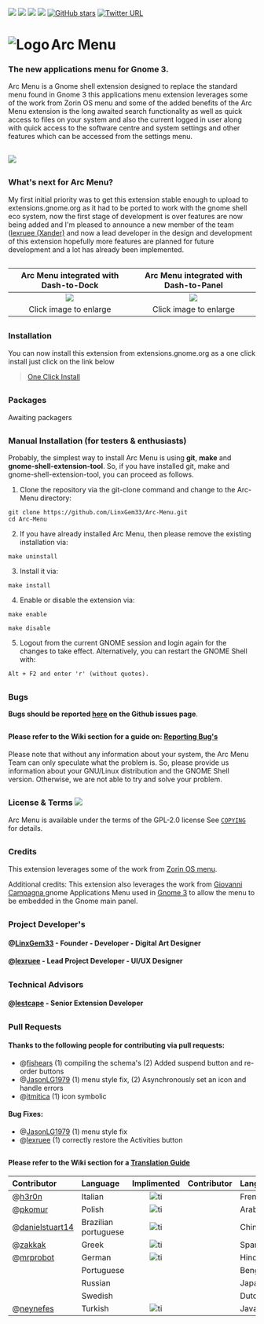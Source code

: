![](https://img.shields.io/badge/release-v13-brightgreen.svg) ![](https://img.shields.io/badge/Language-JavaScript-yellow.svg) ![](https://img.shields.io/badge/Language-make-lightgrey.svg) ![](https://img.shields.io/badge/Licence-GPL--2.0-blue.svg) 
[![GitHub stars](https://img.shields.io/github/stars/badges/shields.svg?style=social&label=Star)](https://github.com/LinxGem33/Arc-Menu/stargazers) [![Twitter URL](https://img.shields.io/twitter/url/http/shields.io.svg?style=social)]()
##
<img src="https://github.com/LinxGem33/Arc-Menu/blob/master/screenshots/avatar.resized.png?raw=true" alt="Logo" align="left" /> Arc Menu
======

### The new applications menu for Gnome 3.

Arc Menu is a Gnome shell extension designed to replace the standard menu found in Gnome 3 this applications menu extension leverages some of the work from Zorin OS menu and some of the added benefits of the Arc Menu extension is the long awaited search functionality as well as quick access to files on your system and also the current logged in user along with quick access to the software centre and system settings and other features which can be accessed from the settings menu.
##
![](https://github.com/LinxGem33/Arc-Menu/blob/master/screenshots/browser.png?raw=true)
##

### What's next for Arc Menu?

My first initial priority was to get this extension stable enough to upload to extensions.gnome.org as it had to be ported to work with the gnome shell eco system, now the first stage of development is over features are now being added and I'm pleased to announce a new member of the team ([lexruee (Xander)](https://github.com/lexruee) and now a lead developer in the design and development of this extension hopefully more features are planned for future development and a lot has already been implemented.

##
|Arc Menu integrated with Dash-to-Dock|Arc Menu integrated with Dash-to-Panel|
|:-----:|:-----:|
|![](https://github.com/LinxGem33/Arc-Menu/blob/master/screenshots/apm3.png?raw=true)|![](https://github.com/LinxGem33/Arc-Menu/blob/master/screenshots/apm5.png?raw=true)|
|Click image to enlarge|Click image to enlarge|

##

### Installation

You can now install this extension from extensions.gnome.org as a one click install just click on the link below
> [One Click Install](https://extensions.gnome.org/extension/1228/arc-menu/)

##

### Packages
Awaiting packagers

##
### Manual Installation (for testers & enthusiasts)
Probably, the simplest way to install Arc Menu is using **git**, **make** and **gnome-shell-extension-tool**.
So, if you have installed git, make and gnome-shell-extension-tool, you can proceed as follows.

1) Clone the repository via the git-clone command and change to the Arc-Menu directory:
```
git clone https://github.com/LinxGem33/Arc-Menu.git
cd Arc-Menu
```

2) If you have already installed Arc Menu, then please remove the existing installation via:
```
make uninstall
```


3) Install it via:
```
make install
```

4) Enable or disable the extension via:
```
make enable
```

```
make disable
```

5) Logout from the current GNOME session and login again for the changes to take effect. Alternatively, you can restart the GNOME Shell with:
```
Alt + F2 and enter 'r' (without quotes).
```

##
### Bugs
**Bugs should be reported [here](https://github.com/LinxGem33/Arc-Menu/issues) on the Github issues page**.
##
#### Please refer to the Wiki section for a guide on: [Reporting Bug's](https://github.com/LinxGem33/Arc-Menu/wiki/Reporting-Bug's)

Please note that without any information about your system, the Arc Menu Team can only speculate what the problem is.
So, please provide us information about your GNU/Linux distribution and the GNOME Shell version. Otherwise, we are not able to try and solve your problem.


##
### License & Terms ![](https://github.com/LinxGem33/IP-Finder/blob/master/screens/Copyleft-16.png?raw=true)

Arc Menu is available under the terms of the GPL-2.0 license See [`COPYING`](https://github.com/LinxGem33/Arc-Menu/blob/master/COPYING) for details.
##

### Credits

This extension leverages some of the work from [Zorin OS menu](https://zorinos.com/).

Additional credits: This extension also leverages the work from [Giovanni Campagna ](https://git.gnome.org//browse/gnome-shell-extensions) gnome Applications Menu used in [Gnome 3](https://www.gnome.org/) to allow the menu to be embedded in the Gnome main panel.
##

### Project Developer's

#### @[LinxGem33](https://github.com/LinxGem33) - **Founder** - **Developer** - Digital Art Designer

#### @[lexruee](https://github.com/lexruee) - **Lead Project Developer** - UI/UX Designer

##
### Technical Advisors

#### @[lestcape](https://github.com/lestcape) - **Senior Extension Developer**

##

### Pull Requests

#### Thanks to the following people for contributing via pull requests:

- @[fishears](https://github.com/fishears/Arc-Menu) (1) compiling the schema's (2) Added suspend button and re-order buttons
- @[JasonLG1979](https://github.com/JasonLG1979/Arc-Menu)  (1) menu style fix, (2) Asynchronously set an icon and handle errors
- @[itmitica](https://github.com/itmitica) (1) icon symbolic

#### Bug Fixes: 

- @[JasonLG1979](https://github.com/JasonLG1979/Arc-Menu) (1) menu style fix
- @[lexruee](https://github.com/lexruee/Arc-Menu) (1) correctly restore the Activities button
##
#### Please refer to the Wiki section for a [Translation Guide](https://github.com/LinxGem33/Arc-Menu/wiki/Translation-Guide)

|Contributor|Language|Implimented|Contributor|Language|Implimented|
|:-----|:-----|:-----:|:-----|:-----|:-----:|
|@[h3r0n](https://github.com/h3r0n)|Italian|![ti](https://user-images.githubusercontent.com/19158615/27998683-9dd48cd0-650a-11e7-87c3-0ac3256ae574.png)||French|
|@[pkomur](https://github.com/pkomur)|Polish|![ti](https://user-images.githubusercontent.com/19158615/27998683-9dd48cd0-650a-11e7-87c3-0ac3256ae574.png)||Arabic|
|@[danielstuart14](https://github.com/danielstuart14)|Brazilian portuguese|![ti](https://user-images.githubusercontent.com/19158615/27998683-9dd48cd0-650a-11e7-87c3-0ac3256ae574.png)||Chinese|
|@[zakkak](https://github.com/zakkak)|Greek|![ti](https://user-images.githubusercontent.com/19158615/27998683-9dd48cd0-650a-11e7-87c3-0ac3256ae574.png)||Spanish|
|@[mrprobot](https://github.com/mrprobot)|German|![ti](https://user-images.githubusercontent.com/19158615/27998683-9dd48cd0-650a-11e7-87c3-0ac3256ae574.png)||Hindi|
||Portuguese|||Bengali||
||Russian|||Japanese||
||Swedish|||Dutch||
|@[neynefes](https://github.com/neynefes)|Turkish|![ti](https://user-images.githubusercontent.com/19158615/27998683-9dd48cd0-650a-11e7-87c3-0ac3256ae574.png)||Javanese||
